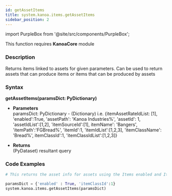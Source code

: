 ```yaml
---
id: getAssetItems
title: system.kanoa.items.getAssetItems
sidebar_position: 2
---
```

import PurpleBox from '@site/src/components/PurpleBox';

<PurpleBox>This function requires <b>KanoaCore</b> module</PurpleBox>


### Description
Returns items linked to assets for given parameters. Can be used to return assets that can produce items or items that can be produced by assets 

### Syntax
**getAssetItems(paramsDict: PyDictionary)** 

- **Parameters**  
    paramsDict: PyDictionary - (Dictionary) i.e. {itemAssetRateIdList: [1], 'enabled':True, 'assetPath': 'Kanoa Industries%', 'assetId': 1, 'assetIdList':[1,2], 'itemSourceId':[1], itemName': 'Bangers', 'itemPath':'FGBread%', 'itemId':1, 'itemIdList':[1,2,3], 'itemClassName': 'Bread%', itemClassId':1, 'itemClassIdList':[1,2,3]}

    

- **Returns**  
    (PyDataset) resultant query


### Code Examples

```py
# This returns the asset info for assets using the Items enabled and ItemClassId set to 1

paramsDict = {'enabled' : True, 'itemClassId':1}
system.kanoa.items.getAssetItems(paramsDict)
```